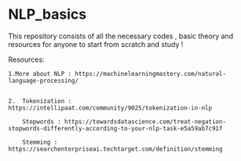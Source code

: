 # NLP_basics


This repository consists of all the necessary codes , basic theory and resources for anyone to start from scratch and study !


Resources:

    1.More about NLP : https://machinelearningmastery.com/natural-language-processing/
    
    
    2.  Tokenization : https://intellipaat.com/community/9025/tokenization-in-nlp
    
        Stopwords : https://towardsdatascience.com/treat-negation-stopwords-differently-according-to-your-nlp-task-e5a59ab7c91f
        
        Stemming : https://searchenterpriseai.techtarget.com/definition/stemming
